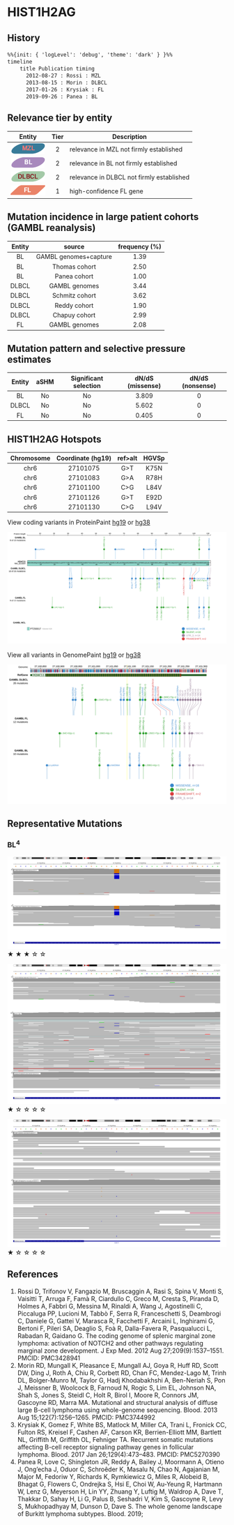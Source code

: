 # HIST1H2AG

## History
```mermaid
%%{init: { 'logLevel': 'debug', 'theme': 'dark' } }%%
timeline
    title Publication timing
      2012-08-27 : Rossi : MZL
      2013-08-15 : Morin : DLBCL
      2017-01-26 : Krysiak : FL
      2019-09-26 : Panea : BL
```

## Relevance tier by entity

|Entity|Tier|Description                              |
|:------:|:----:|-----------------------------------------|
|![MZL](images/icons/MZL_tier2.png)|2|relevance in MZL not firmly established|
|![BL](images/icons/BL_tier2.png)    |2   |relevance in BL not firmly established   |
|![DLBCL](images/icons/DLBCL_tier2.png) |2   |relevance in DLBCL not firmly established|
|![FL](images/icons/FL_tier1.png)    |1   |high-confidence FL gene                  |

## Mutation incidence in large patient cohorts (GAMBL reanalysis)

|Entity|source               |frequency (%)|
|:------:|:---------------------:|:-------------:|
|BL    |GAMBL genomes+capture|1.39         |
|BL    |Thomas cohort        |2.50         |
|BL    |Panea cohort         |1.00         |
|DLBCL |GAMBL genomes        |3.44         |
|DLBCL |Schmitz cohort       |3.62         |
|DLBCL |Reddy cohort         |1.90         |
|DLBCL |Chapuy cohort        |2.99         |
|FL    |GAMBL genomes        |2.08         |

## Mutation pattern and selective pressure estimates

|Entity|aSHM|Significant selection|dN/dS (missense)|dN/dS (nonsense)|
|:------:|:----:|:---------------------:|:----------------:|:----------------:|
|BL    |No  |No                   |3.809           |0               |
|DLBCL |No  |No                   |5.602           |0               |
|FL    |No  |No                   |0.405           |0               |



## HIST1H2AG Hotspots

| Chromosome |Coordinate (hg19) | ref>alt | HGVSp | 
 | :---:| :---: | :--: | :---: |
| chr6 | 27101075 | G>T | K75N |
| chr6 | 27101083 | G>A | R78H |
| chr6 | 27101100 | C>G | L84V |
| chr6 | 27101126 | G>T | E92D |
| chr6 | 27101130 | C>G | L94V |

View coding variants in ProteinPaint [hg19](https://morinlab.github.io/LLMPP/GAMBL/HIST1H2AG_protein.html)  or [hg38](https://morinlab.github.io/LLMPP/GAMBL/HIST1H2AG_protein_hg38.html)

![](images/proteinpaint/HIST1H2AG_NM_021064.svg)

View all variants in GenomePaint [hg19](https://morinlab.github.io/LLMPP/GAMBL/HIST1H2AG.html)  or [hg38](https://morinlab.github.io/LLMPP/GAMBL/HIST1H2AG_hg38.html)

![](images/proteinpaint/HIST1H2AG.svg)

<!-- ORIGIN: rossiCodingGenomeSplenic2012c -->
<!-- MZL: rossiCodingGenomeSplenic2012c -->
<!-- DLBCL: morinMutationalStructuralAnalysis2013 -->
<!-- BL: paneaWholeGenomeLandscape2019 -->
<!-- FL: krysiakRecurrentSomaticMutations2017b -->

## Representative Mutations

### BL<sup>4</sup>

![](primary/Panea_HIST1H2AG_1.svg)
&starf; &starf; &starf; &star; &star;


![](primary/Panea_HIST1H2AG_2.svg)
&starf; &star; &star; &star; &star;

![](primary/Panea_HIST1H2AG_3.svg)
&starf; &star; &star; &star; &star;


## References
1.  Rossi D, Trifonov V, Fangazio M, Bruscaggin A, Rasi S, Spina V, Monti S, Vaisitti T, Arruga F, Famà R, Ciardullo C, Greco M, Cresta S, Piranda D, Holmes A, Fabbri G, Messina M, Rinaldi A, Wang J, Agostinelli C, Piccaluga PP, Lucioni M, Tabbò F, Serra R, Franceschetti S, Deambrogi C, Daniele G, Gattei V, Marasca R, Facchetti F, Arcaini L, Inghirami G, Bertoni F, Pileri SA, Deaglio S, Foà R, Dalla-Favera R, Pasqualucci L, Rabadan R, Gaidano G. The coding genome of splenic marginal zone lymphoma: activation of NOTCH2 and other pathways regulating marginal zone development. J Exp Med. 2012 Aug 27;209(9):1537–1551. PMCID: PMC3428941
2.  Morin RD, Mungall K, Pleasance E, Mungall AJ, Goya R, Huff RD, Scott DW, Ding J, Roth A, Chiu R, Corbett RD, Chan FC, Mendez-Lago M, Trinh DL, Bolger-Munro M, Taylor G, Hadj Khodabakhshi A, Ben-Neriah S, Pon J, Meissner B, Woolcock B, Farnoud N, Rogic S, Lim EL, Johnson NA, Shah S, Jones S, Steidl C, Holt R, Birol I, Moore R, Connors JM, Gascoyne RD, Marra MA. Mutational and structural analysis of diffuse large B-cell lymphoma using whole-genome sequencing. Blood. 2013 Aug 15;122(7):1256–1265. PMCID: PMC3744992
3.  Krysiak K, Gomez F, White BS, Matlock M, Miller CA, Trani L, Fronick CC, Fulton RS, Kreisel F, Cashen AF, Carson KR, Berrien-Elliott MM, Bartlett NL, Griffith M, Griffith OL, Fehniger TA. Recurrent somatic mutations affecting B-cell receptor signaling pathway genes in follicular lymphoma. Blood. 2017 Jan 26;129(4):473–483. PMCID: PMC5270390
4.  Panea R, Love C, Shingleton JR, Reddy A, Bailey J, Moormann A, Otieno J, Ong’echa J, Oduor C, Schroêder K, Masalu N, Chao N, Agajanian M, Major M, Fedoriw Y, Richards K, Rymkiewicz G, Miles R, Alobeid B, Bhagat G, Flowers C, Ondrejka S, Hsi E, Choi W, Au-Yeung R, Hartmann W, Lenz G, Meyerson H, Lin YY, Zhuang Y, Luftig M, Waldrop A, Dave T, Thakkar D, Sahay H, Li G, Palus B, Seshadri V, Kim S, Gascoyne R, Levy S, Mukhopadhyay M, Dunson D, Dave S. The whole genome landscape of Burkitt lymphoma subtypes. Blood. 2019; 
